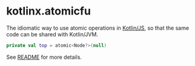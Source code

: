 # kotlinx.atomicfu 

The idiomatic way to use atomic operations in [Kotlin/JS](https://kotlinlang.org/docs/reference/js-overview.html),
so that the same code can be shared with Kotlin/JVM.

```kotlin
private val top = atomic<Node?>(null)
```

See [README](https://github.com/Kotlin/kotlinx.atomicfu/blob/master/README.md) for more details.
